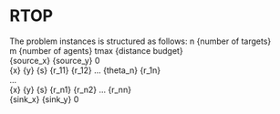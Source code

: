 # RTOP
The problem instances is structured as follows:
n {number of targets}\
m {number of agents}
tmax {distance budget}\
{source_x} {source_y} 0\
{x} {y} {s} {r_11} {r_12} ... {theta_n} {r_1n}\
... \
{x} {y} {s} {r_n1} {r_n2} ... {r_nn}\
{sink_x} {sink_y} 0

